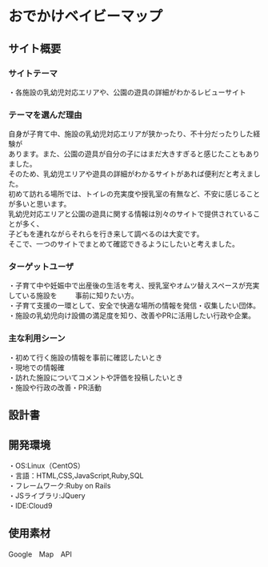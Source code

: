 # おでかけベイビーマップ

## サイト概要
### サイトテーマ
・各施設の乳幼児対応エリアや、公園の遊具の詳細がわかるレビューサイト

### テーマを選んだ理由
自身が子育て中、施設の乳幼児対応エリアが狭かったり、不十分だったりした経験が  
あります。また、公園の遊具が自分の子にはまだ大きすぎると感じたこともありました。  
そのため、乳幼児エリアや遊具の詳細がわかるサイトがあれば便利だと考えました。  
初めて訪れる場所では、トイレの充実度や授乳室の有無など、不安に感じることが多いと思います。  
乳幼児対応エリアと公園の遊具に関する情報は別々のサイトで提供されていることが多く、  
子どもを連れながらそれらを行き来して調べるのは大変です。  
そこで、一つのサイトでまとめて確認できるようにしたいと考えました。  

### ターゲットユーザ
・子育て中や妊娠中で出産後の生活を考え、授乳室やオムツ替えスペースが充実している施設を  　　
事前に知りたい方。  
・子育て支援の一環として、安全で快適な場所の情報を発信・収集したい団体。  
・施設の乳幼児向け設備の満足度を知り、改善やPRに活用したい行政や企業。  

### 主な利用シーン
・初めて行く施設の情報を事前に確認したいとき  
・現地での情報確  
・訪れた施設についてコメントや評価を投稿したいとき  
・施設や行政の改善・PR活動  

## 設計書

## 開発環境
・OS:Linux（CentOS）  
・言語：HTML,CSS,JavaScript,Ruby,SQL  
・フレームワーク:Ruby on Rails  
・JSライブラリ:JQuery  
・IDE:Cloud9  

## 使用素材
Google　Map　API


